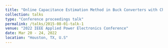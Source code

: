 ```yaml
---
title: "Online Capacitance Estimation Method in Buck Converters with Characteristic Frequency Injection for Optimal Sensitivity"
collection: talks
type: "Conference proceedings talk"
permalink: /talks/2015-08-01-talk-1
venue: "2022 IEEE Applied Power Electronics Conference"
date: Mar 20 - 24, 2022
location: "Houston, TX, U.S"
---
```


<!---This is a description of your conference proceedings talk, note the different field in type. You can put anything in this field.--->

